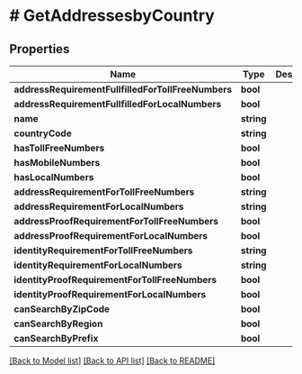 # # GetAddressesbyCountry

## Properties

Name | Type | Description | Notes
------------ | ------------- | ------------- | -------------
**addressRequirementFullfilledForTollFreeNumbers** | **bool** |  | [optional]
**addressRequirementFullfilledForLocalNumbers** | **bool** |  |
**name** | **string** |  |
**countryCode** | **string** |  |
**hasTollFreeNumbers** | **bool** |  |
**hasMobileNumbers** | **bool** |  |
**hasLocalNumbers** | **bool** |  |
**addressRequirementForTollFreeNumbers** | **string** |  | [optional]
**addressRequirementForLocalNumbers** | **string** |  |
**addressProofRequirementForTollFreeNumbers** | **bool** |  | [optional]
**addressProofRequirementForLocalNumbers** | **bool** |  |
**identityRequirementForTollFreeNumbers** | **string** |  | [optional]
**identityRequirementForLocalNumbers** | **string** |  |
**identityProofRequirementForTollFreeNumbers** | **bool** |  | [optional]
**identityProofRequirementForLocalNumbers** | **bool** |  |
**canSearchByZipCode** | **bool** |  |
**canSearchByRegion** | **bool** |  |
**canSearchByPrefix** | **bool** |  |

[[Back to Model list]](../../README.md#models) [[Back to API list]](../../README.md#endpoints) [[Back to README]](../../README.md)
